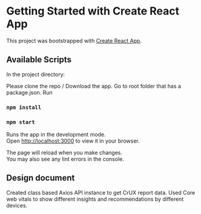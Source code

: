 # Getting Started with Create React App

This project was bootstrapped with [Create React App](https://github.com/facebook/create-react-app).

## Available Scripts

In the project directory:

Please clone the repo / Download the app.
Go to root folder that has a package.json.
Run

### `npm install`

### `npm start`

Runs the app in the development mode.\
Open [http://localhost:3000](http://localhost:3000) to view it in your browser.

The page will reload when you make changes.\
You may also see any lint errors in the console.

## Design document

Created class based Axios API instance to get CrUX report data.
Used Core web vitals to show different insights and recommendations by different devices.
